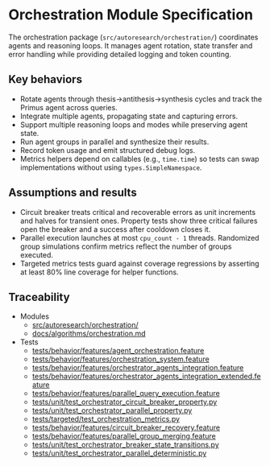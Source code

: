 # Orchestration Module Specification

The orchestration package (`src/autoresearch/orchestration/`) coordinates
agents and reasoning loops. It manages agent rotation, state transfer
and error handling while providing detailed logging and token counting.

## Key behaviors

- Rotate agents through thesis→antithesis→synthesis cycles and track the
  Primus agent across queries.
- Integrate multiple agents, propagating state and capturing errors.
- Support multiple reasoning loops and modes while preserving agent
  state.
- Run agent groups in parallel and synthesize their results.
- Record token usage and emit structured debug logs.
- Metrics helpers depend on callables (e.g., `time.time`) so tests can swap
  implementations without using `types.SimpleNamespace`.

## Assumptions and results

- Circuit breaker treats critical and recoverable errors as unit increments and
  halves for transient ones. Property tests show three critical failures open
  the breaker and a success after cooldown closes it.
- Parallel execution launches at most `cpu_count - 1` threads. Randomized group
  simulations confirm metrics reflect the number of groups executed.
- Targeted metrics tests guard against coverage regressions by asserting at
  least 80% line coverage for helper functions.

## Traceability

- Modules
  - [src/autoresearch/orchestration/][m1]
  - [docs/algorithms/orchestration.md][d1]
- Tests
  - [tests/behavior/features/agent_orchestration.feature][t1]
  - [tests/behavior/features/orchestration_system.feature][t2]
  - [tests/behavior/features/orchestrator_agents_integration.feature][t3]
  - [tests/behavior/features/orchestrator_agents_integration_extended.feature][t4]
  - [tests/behavior/features/parallel_query_execution.feature][t5]
  - [tests/unit/test_orchestrator_circuit_breaker_property.py][t6]
  - [tests/unit/test_orchestrator_parallel_property.py][t7]
  - [tests/targeted/test_orchestration_metrics.py][t8]
  - [tests/behavior/features/circuit_breaker_recovery.feature][t9]
  - [tests/behavior/features/parallel_group_merging.feature][t10]
  - [tests/unit/test_orchestrator_breaker_state_transitions.py][t11]
  - [tests/unit/test_orchestrator_parallel_deterministic.py][t12]

[m1]: ../../src/autoresearch/orchestration/
[d1]: ../../docs/algorithms/orchestration.md
[t1]: ../../tests/behavior/features/agent_orchestration.feature
[t2]: ../../tests/behavior/features/orchestration_system.feature
[t3]: ../../tests/behavior/features/orchestrator_agents_integration.feature
[t4]: ../../tests/behavior/features/orchestrator_agents_integration_extended.feature
[t5]: ../../tests/behavior/features/parallel_query_execution.feature
[t6]: ../../tests/unit/test_orchestrator_circuit_breaker_property.py
[t7]: ../../tests/unit/test_orchestrator_parallel_property.py
[t8]: ../../tests/targeted/test_orchestration_metrics.py
[t9]: ../../tests/behavior/features/circuit_breaker_recovery.feature
[t10]: ../../tests/behavior/features/parallel_group_merging.feature
[t11]: ../../tests/unit/test_orchestrator_breaker_state_transitions.py
[t12]: ../../tests/unit/test_orchestrator_parallel_deterministic.py
